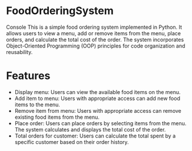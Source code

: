 # FoodOrderingSystem
Console
This is a simple food ordering system implemented in Python. It allows users to view a menu, add or remove items from the menu, place orders, and calculate the total cost of the order. The system incorporates Object-Oriented Programming (OOP) principles for code organization and reusability.

# Features
* Display menu: Users can view the available food items on the menu.
* Add item to menu: Users with appropriate access can add new food items to the menu.
* Remove item from menu: Users with appropriate access can remove existing food items from the menu.
* Place order: Users can place orders by selecting items from the menu. The system calculates and displays the total cost of the order.
* Total orders for customer: Users can calculate the total spent by a specific customer based on their order history.
